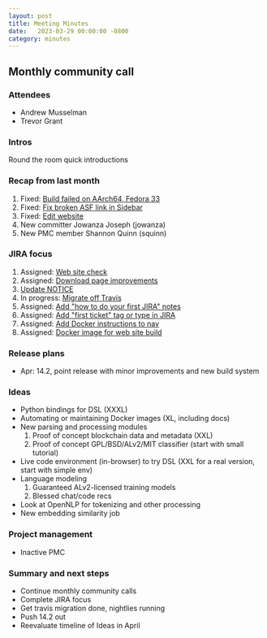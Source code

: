 ```yaml
---
layout: post
title: Meeting Minutes
date:   2023-03-29 00:00:00 -0800
category: minutes
---
```

## Monthly community call

### Attendees
* Andrew Musselman
* Trevor Grant

### Intros
Round the room quick introductions

### Recap from last month
1. Fixed: [Build failed on AArch64, Fedora 33](https://issues.apache.org/jira/browse/MAHOUT-2139)
1. Fixed: [Fix broken ASF link in Sidebar](https://issues.apache.org/jira/browse/MAHOUT-2161)
1. Fixed: [Edit website](https://issues.apache.org/jira/browse/MAHOUT-2158)
1. New committer Jowanza Joseph (jowanza)
1. New PMC member Shannon Quinn (squinn)

### JIRA focus
1. Assigned: [Web site check](https://issues.apache.org/jira/browse/MAHOUT-2152)
1. Assigned: [Download page improvements](https://issues.apache.org/jira/browse/MAHOUT-2153)
1. [Update NOTICE](https://issues.apache.org/jira/browse/MAHOUT-2154)
1. In progress: [Migrate off Travis](https://issues.apache.org/jira/browse/MAHOUT-2149)
1. Assigned: [Add "how to do your first JIRA" notes](https://issues.apache.org/jira/browse/MAHOUT-2156)
1. Assigned: [Add "first ticket" tag or type in JIRA](https://issues.apache.org/jira/browse/MAHOUT-2157)
1. Assigned: [Add Docker instructions to nav](https://issues.apache.org/jira/browse/MAHOUT-2159)
1. Assigned: [Docker image for web site build](https://issues.apache.org/jira/browse/MAHOUT-2165)


### Release plans
* Apr: 14.2, point release with minor improvements and new build system

### Ideas 
* Python bindings for DSL (XXXL)
* Automating or maintaining Docker images (XL, including docs)
* New parsing and processing modules
  1. Proof of concept blockchain data and metadata (XXL)
  1. Proof of concept GPL/BSD/ALv2/MIT classifier (start with small tutorial)
* Live code environment (in-browser) to try DSL (XXL for a real version, start with simple env)
* Language modeling
  1. Guaranteed ALv2-licensed training models
  1. Blessed chat/code recs
* Look at OpenNLP for tokenizing and other processing
* New embedding similarity job

### Project management
* Inactive PMC

### Summary and next steps 
* Continue monthly community calls
* Complete JIRA focus
* Get travis migration done, nightlies running
* Push 14.2 out
* Reevaluate timeline of Ideas in April
